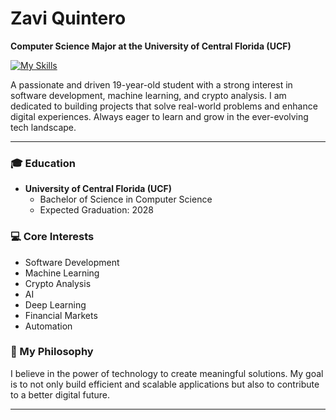 # Zavi Quintero

**Computer Science Major at the University of Central Florida (UCF)**

[![My Skills](https://skillicons.dev/icons?i=html,css,python,c)](https://skillicons.dev)

A passionate and driven 19-year-old student with a strong interest in software development, machine learning, and crypto analysis. I am dedicated to building projects that solve real-world problems and enhance digital experiences. Always eager to learn and grow in the ever-evolving tech landscape.

---

### 🎓 Education
- **University of Central Florida (UCF)**
  - Bachelor of Science in Computer Science
  - Expected Graduation: 2028

### 💻 Core Interests
- Software Development
- Machine Learning
- Crypto Analysis
- AI
- Deep Learning
- Financial Markets
- Automation

### 🌟 My Philosophy
I believe in the power of technology to create meaningful solutions. My goal is to not only build efficient and scalable applications but also to contribute to a better digital future.

---

<!---
ZaviQ7/ZaviQ7 is a ✨ special ✨ repository because its `README.md` (this file) appears on your GitHub profile.
You can click the Preview link to take a look at your changes.
--->
